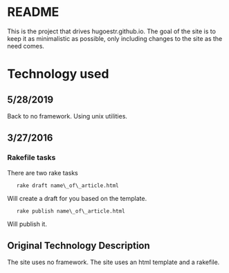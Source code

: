 # README

This is the project that drives hugoestr.github.io. The goal of the site is to keep it as minimalistic as possible, only including changes to the site as the need comes.


# Technology used

## 5/28/2019
Back to no framework. Using unix utilities.

## 3/27/2016

### Rakefile tasks
There are two rake tasks

       rake draft name\_of\_article.html

Will create a draft for you based on the template.

       rake publish name\_of\_article.html

Will publish it.

## Original Technology Description

The site uses no framework.
The site uses an html template and a rakefile. 
